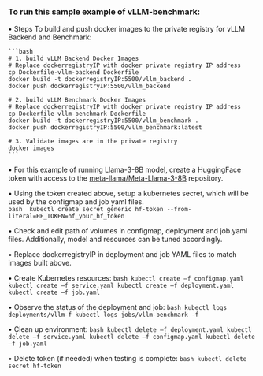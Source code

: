 ### To run this sample example of vLLM-benchmark:

•   Steps To build and push docker images to the private registry for vLLM Backend and Benchmark: 

    ```bash
    # 1. build vLLM Backend Docker Images
    # Replace dockerregistryIP with docker private registry IP address
    cp Dockerfile-vllm-backend Dockerfile
    docker build -t dockerregistryIP:5500/vllm_backend .
    docker push dockerregistryIP:5500/vllm_backend 
    
    # 2. build vLLM Benchmark Docker Images
    # Replace dockerregistryIP with docker private registry IP address
    cp Dockerfile-vllm-benchmark Dockerfile
    docker build -t dockerregistryIP:5500/vllm_benchmark .
    docker push dockerregistryIP:5500/vllm_benchmark:latest
    
    # 3. Validate images are in the private registry
    docker images
    ```

•   For this example of running Llama-3-8B model, create a HuggingFace token with access to the [meta-llama/Meta-Llama-3-8B](https://huggingface.co/meta-llama/Meta-Llama-3-8B) repository. 

•   Using the token created above, setup a kubernetes secret, which will be used by the configmap and job yaml files.  
    ``` bash 
    kubectl create secret generic hf-token --from-literal=HF_TOKEN=hf_your_hf_token
    ```

•   Check and edit path of volumes in configmap, deployment and job.yaml files. Additionally, model and resources can be tuned accordingly. 

•   Replace dockerregistryIP in deployment and job YAML files to match images built above.

•   Create Kubernetes resources:
    ```bash
    kubectl create –f configmap.yaml
    kubectl create –f service.yaml
    kubectl create –f deployment.yaml
    kubectl create –f job.yaml
    ```

•   Observe the status of the deployment and job:
    ```bash
    kubectl logs deployments/vllm-f
    kubectl logs jobs/vllm-benchmark -f
    ```

•   Clean up environment:
    ```bash
    kubectl delete –f deployment.yaml
    kubectl delete –f service.yaml
    kubectl delete –f configmap.yaml
    kubectl delete –f job.yaml
    ```
    
•   Delete token (if needed) when testing is complete:
    ```bash
    kubectl delete secret hf-token
    ```
